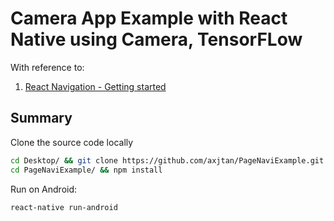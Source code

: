 # Camera App Example with React Native using Camera, TensorFLow

With reference to:

1. [React Navigation - Getting started](https://reactnavigation.org/docs/en/getting-started.html)

## Summary

Clone the source code locally

```bash
cd Desktop/ && git clone https://github.com/axjtan/PageNaviExample.git
cd PageNaviExample/ && npm install
```

Run on Android:

```bash
react-native run-android
```
